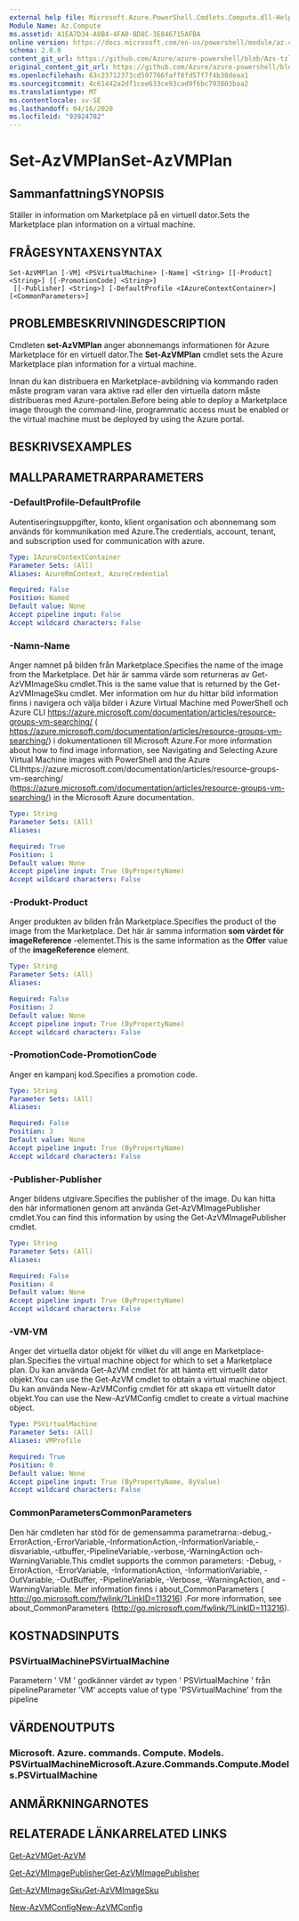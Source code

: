 ```yaml
---
external help file: Microsoft.Azure.PowerShell.Cmdlets.Compute.dll-Help-Help.xml
Module Name: Az.Compute
ms.assetid: A1EA7D34-A8B4-4FA0-BD8C-3E846715AFBA
online version: https://docs.microsoft.com/en-us/powershell/module/az.compute/set-azvmplan
schema: 2.0.0
content_git_url: https://github.com/Azure/azure-powershell/blob/Azs-tzl/src/Compute/Compute/help/Set-AzVMPlan.md
original_content_git_url: https://github.com/Azure/azure-powershell/blob/Azs-tzl/src/Compute/Compute/help/Set-AzVMPlan.md
ms.openlocfilehash: 63c23712373cd597766faff8fd57f7f4b38deaa1
ms.sourcegitcommit: 4c61442a2df1cee633ce93cad9f6bc793803baa2
ms.translationtype: MT
ms.contentlocale: sv-SE
ms.lasthandoff: 04/16/2020
ms.locfileid: "93924782"
---
```

# <span data-ttu-id="a7a78-101">Set-AzVMPlan</span><span class="sxs-lookup"><span data-stu-id="a7a78-101">Set-AzVMPlan</span></span>

## <span data-ttu-id="a7a78-102">Sammanfattning</span><span class="sxs-lookup"><span data-stu-id="a7a78-102">SYNOPSIS</span></span>
<span data-ttu-id="a7a78-103">Ställer in information om Marketplace på en virtuell dator.</span><span class="sxs-lookup"><span data-stu-id="a7a78-103">Sets the Marketplace plan information on a virtual machine.</span></span>

## <span data-ttu-id="a7a78-104">FRÅGESYNTAXEN</span><span class="sxs-lookup"><span data-stu-id="a7a78-104">SYNTAX</span></span>

```
Set-AzVMPlan [-VM] <PSVirtualMachine> [-Name] <String> [[-Product] <String>] [[-PromotionCode] <String>]
 [[-Publisher] <String>] [-DefaultProfile <IAzureContextContainer>] [<CommonParameters>]
```

## <span data-ttu-id="a7a78-105">PROBLEMBESKRIVNING</span><span class="sxs-lookup"><span data-stu-id="a7a78-105">DESCRIPTION</span></span>
<span data-ttu-id="a7a78-106">Cmdleten **set-AzVMPlan** anger abonnemangs informationen för Azure Marketplace för en virtuell dator.</span><span class="sxs-lookup"><span data-stu-id="a7a78-106">The **Set-AzVMPlan** cmdlet sets the Azure Marketplace plan information for a virtual machine.</span></span>

<span data-ttu-id="a7a78-107">Innan du kan distribuera en Marketplace-avbildning via kommando raden måste program varan vara aktive rad eller den virtuella datorn måste distribueras med Azure-portalen.</span><span class="sxs-lookup"><span data-stu-id="a7a78-107">Before being able to deploy a Marketplace image through the command-line, programmatic access must be enabled or the virtual machine must be deployed by using the Azure portal.</span></span>

## <span data-ttu-id="a7a78-108">BESKRIVS</span><span class="sxs-lookup"><span data-stu-id="a7a78-108">EXAMPLES</span></span>

## <span data-ttu-id="a7a78-109">MALLPARAMETRAR</span><span class="sxs-lookup"><span data-stu-id="a7a78-109">PARAMETERS</span></span>

### <span data-ttu-id="a7a78-110">-DefaultProfile</span><span class="sxs-lookup"><span data-stu-id="a7a78-110">-DefaultProfile</span></span>
<span data-ttu-id="a7a78-111">Autentiseringsuppgifter, konto, klient organisation och abonnemang som används för kommunikation med Azure.</span><span class="sxs-lookup"><span data-stu-id="a7a78-111">The credentials, account, tenant, and subscription used for communication with azure.</span></span>

```yaml
Type: IAzureContextContainer
Parameter Sets: (All)
Aliases: AzureRmContext, AzureCredential

Required: False
Position: Named
Default value: None
Accept pipeline input: False
Accept wildcard characters: False
```

### <span data-ttu-id="a7a78-112">-Namn</span><span class="sxs-lookup"><span data-stu-id="a7a78-112">-Name</span></span>
<span data-ttu-id="a7a78-113">Anger namnet på bilden från Marketplace.</span><span class="sxs-lookup"><span data-stu-id="a7a78-113">Specifies the name of the image from the Marketplace.</span></span>
<span data-ttu-id="a7a78-114">Det här är samma värde som returneras av Get-AzVMImageSku cmdlet.</span><span class="sxs-lookup"><span data-stu-id="a7a78-114">This is the same value that is returned by the Get-AzVMImageSku cmdlet.</span></span>
<span data-ttu-id="a7a78-115">Mer information om hur du hittar bild information finns i navigera och välja bilder i Azure Virtual Machine med PowerShell och Azure CLI https://azure.microsoft.com/documentation/articles/resource-groups-vm-searching/ ( https://azure.microsoft.com/documentation/articles/resource-groups-vm-searching/) i dokumentationen till Microsoft Azure.</span><span class="sxs-lookup"><span data-stu-id="a7a78-115">For more information about how to find image information, see Navigating and Selecting Azure Virtual Machine images with PowerShell and the Azure CLIhttps://azure.microsoft.com/documentation/articles/resource-groups-vm-searching/ (https://azure.microsoft.com/documentation/articles/resource-groups-vm-searching/) in the Microsoft Azure documentation.</span></span>

```yaml
Type: String
Parameter Sets: (All)
Aliases: 

Required: True
Position: 1
Default value: None
Accept pipeline input: True (ByPropertyName)
Accept wildcard characters: False
```

### <span data-ttu-id="a7a78-116">-Produkt</span><span class="sxs-lookup"><span data-stu-id="a7a78-116">-Product</span></span>
<span data-ttu-id="a7a78-117">Anger produkten av bilden från Marketplace.</span><span class="sxs-lookup"><span data-stu-id="a7a78-117">Specifies the product of the image from the Marketplace.</span></span>
<span data-ttu-id="a7a78-118">Det här är samma information **som värdet för** **imageReference** -elementet.</span><span class="sxs-lookup"><span data-stu-id="a7a78-118">This is the same information as the **Offer** value of the **imageReference** element.</span></span>

```yaml
Type: String
Parameter Sets: (All)
Aliases: 

Required: False
Position: 2
Default value: None
Accept pipeline input: True (ByPropertyName)
Accept wildcard characters: False
```

### <span data-ttu-id="a7a78-119">-PromotionCode</span><span class="sxs-lookup"><span data-stu-id="a7a78-119">-PromotionCode</span></span>
<span data-ttu-id="a7a78-120">Anger en kampanj kod.</span><span class="sxs-lookup"><span data-stu-id="a7a78-120">Specifies a promotion code.</span></span>

```yaml
Type: String
Parameter Sets: (All)
Aliases: 

Required: False
Position: 3
Default value: None
Accept pipeline input: True (ByPropertyName)
Accept wildcard characters: False
```

### <span data-ttu-id="a7a78-121">-Publisher</span><span class="sxs-lookup"><span data-stu-id="a7a78-121">-Publisher</span></span>
<span data-ttu-id="a7a78-122">Anger bildens utgivare.</span><span class="sxs-lookup"><span data-stu-id="a7a78-122">Specifies the publisher of the image.</span></span>
<span data-ttu-id="a7a78-123">Du kan hitta den här informationen genom att använda Get-AzVMImagePublisher cmdlet.</span><span class="sxs-lookup"><span data-stu-id="a7a78-123">You can find this information by using the Get-AzVMImagePublisher cmdlet.</span></span>

```yaml
Type: String
Parameter Sets: (All)
Aliases: 

Required: False
Position: 4
Default value: None
Accept pipeline input: True (ByPropertyName)
Accept wildcard characters: False
```

### <span data-ttu-id="a7a78-124">-VM</span><span class="sxs-lookup"><span data-stu-id="a7a78-124">-VM</span></span>
<span data-ttu-id="a7a78-125">Anger det virtuella dator objekt för vilket du vill ange en Marketplace-plan.</span><span class="sxs-lookup"><span data-stu-id="a7a78-125">Specifies the virtual machine object for which to set a Marketplace plan.</span></span>
<span data-ttu-id="a7a78-126">Du kan använda Get-AzVM cmdlet för att hämta ett virtuellt dator objekt.</span><span class="sxs-lookup"><span data-stu-id="a7a78-126">You can use the Get-AzVM cmdlet to obtain a virtual machine object.</span></span>
<span data-ttu-id="a7a78-127">Du kan använda New-AzVMConfig cmdlet för att skapa ett virtuellt dator objekt.</span><span class="sxs-lookup"><span data-stu-id="a7a78-127">You can use the New-AzVMConfig cmdlet to create a virtual machine object.</span></span>

```yaml
Type: PSVirtualMachine
Parameter Sets: (All)
Aliases: VMProfile

Required: True
Position: 0
Default value: None
Accept pipeline input: True (ByPropertyName, ByValue)
Accept wildcard characters: False
```

### <span data-ttu-id="a7a78-128">CommonParameters</span><span class="sxs-lookup"><span data-stu-id="a7a78-128">CommonParameters</span></span>
<span data-ttu-id="a7a78-129">Den här cmdleten har stöd för de gemensamma parametrarna:-debug,-ErrorAction,-ErrorVariable,-InformationAction,-InformationVariable,-disvariable,-utbuffer,-PipelineVariable,-verbose,-WarningAction och-WarningVariable.</span><span class="sxs-lookup"><span data-stu-id="a7a78-129">This cmdlet supports the common parameters: -Debug, -ErrorAction, -ErrorVariable, -InformationAction, -InformationVariable, -OutVariable, -OutBuffer, -PipelineVariable, -Verbose, -WarningAction, and -WarningVariable.</span></span> <span data-ttu-id="a7a78-130">Mer information finns i about_CommonParameters ( http://go.microsoft.com/fwlink/?LinkID=113216) .</span><span class="sxs-lookup"><span data-stu-id="a7a78-130">For more information, see about_CommonParameters (http://go.microsoft.com/fwlink/?LinkID=113216).</span></span>

## <span data-ttu-id="a7a78-131">KOSTNADS</span><span class="sxs-lookup"><span data-stu-id="a7a78-131">INPUTS</span></span>

### <span data-ttu-id="a7a78-132">PSVirtualMachine</span><span class="sxs-lookup"><span data-stu-id="a7a78-132">PSVirtualMachine</span></span>
<span data-ttu-id="a7a78-133">Parametern ' VM ' godkänner värdet av typen ' PSVirtualMachine ' från pipeline</span><span class="sxs-lookup"><span data-stu-id="a7a78-133">Parameter 'VM' accepts value of type 'PSVirtualMachine' from the pipeline</span></span>

## <span data-ttu-id="a7a78-134">VÄRDEN</span><span class="sxs-lookup"><span data-stu-id="a7a78-134">OUTPUTS</span></span>

### <span data-ttu-id="a7a78-135">Microsoft. Azure. commands. Compute. Models. PSVirtualMachine</span><span class="sxs-lookup"><span data-stu-id="a7a78-135">Microsoft.Azure.Commands.Compute.Models.PSVirtualMachine</span></span>

## <span data-ttu-id="a7a78-136">ANMÄRKNINGAR</span><span class="sxs-lookup"><span data-stu-id="a7a78-136">NOTES</span></span>

## <span data-ttu-id="a7a78-137">RELATERADE LÄNKAR</span><span class="sxs-lookup"><span data-stu-id="a7a78-137">RELATED LINKS</span></span>

[<span data-ttu-id="a7a78-138">Get-AzVM</span><span class="sxs-lookup"><span data-stu-id="a7a78-138">Get-AzVM</span></span>](./Get-AzVM.md)

[<span data-ttu-id="a7a78-139">Get-AzVMImagePublisher</span><span class="sxs-lookup"><span data-stu-id="a7a78-139">Get-AzVMImagePublisher</span></span>](./Get-AzVMImagePublisher.md)

[<span data-ttu-id="a7a78-140">Get-AzVMImageSku</span><span class="sxs-lookup"><span data-stu-id="a7a78-140">Get-AzVMImageSku</span></span>](./Get-AzVMImageSku.md)

[<span data-ttu-id="a7a78-141">New-AzVMConfig</span><span class="sxs-lookup"><span data-stu-id="a7a78-141">New-AzVMConfig</span></span>](./New-AzVMConfig.md)
